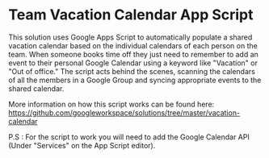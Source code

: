# Team Vacation Calendar App Script

This solution uses Google Apps Script to automatically populate a shared vacation calendar based on the individual calendars of each person on the team. When someone books time off they just need to remember to add an event to their personal Google Calendar using a keyword like "Vacation" or "Out of office." The script acts behind the scenes, scanning the calendars of all the members in a Google Group and syncing appropriate events to the shared calendar.

More information on how this script works can be found here: https://github.com/googleworkspace/solutions/tree/master/vacation-calendar

P.S : For the script to work you will need to add the Google Calendar API (Under "Services" on the App Script editor).
